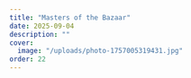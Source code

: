 ```yaml
---
title: "Masters of the Bazaar"
date: 2025-09-04
description: ""
cover:
  image: "/uploads/photo-1757005319431.jpg"
order: 22
---
```


